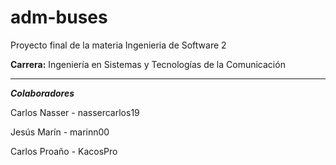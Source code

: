 # adm-buses
Proyecto final de la materia Ingenieria de Software 2

**Carrera:** Ingeniería en Sistemas y Tecnologías de la Comunicación

---------------------------------------

***Colaboradores***

Carlos Nasser - nassercarlos19

Jesús Marín - marinn00

Carlos Proaño - KacosPro

